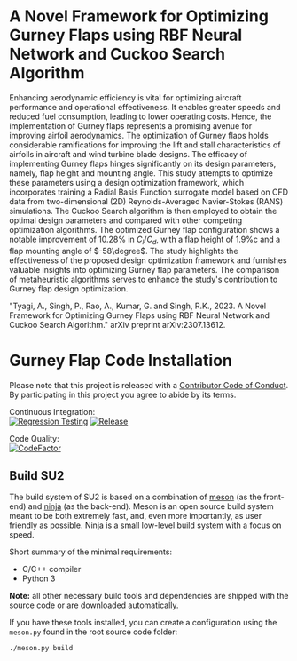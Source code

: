 # A Novel Framework for Optimizing Gurney Flaps using RBF Neural Network and Cuckoo Search Algorithm

Enhancing aerodynamic efficiency is vital for optimizing aircraft performance and operational effectiveness. It enables greater speeds and reduced fuel consumption, leading to lower operating costs. Hence, the implementation of Gurney flaps represents a promising avenue for improving airfoil aerodynamics. The optimization of Gurney flaps holds considerable ramifications for improving the lift and stall characteristics of airfoils in aircraft and wind turbine blade designs. The efficacy of implementing Gurney flaps hinges significantly on its design parameters, namely, flap height and mounting angle. This study attempts to optimize these parameters using a design optimization framework, which incorporates training a Radial Basis Function surrogate model based on CFD data from two-dimensional (2D) Reynolds-Averaged Navier-Stokes (RANS) simulations. The Cuckoo Search algorithm is then employed to obtain the optimal design parameters and compared with other competing optimization algorithms. The optimized Gurney flap configuration shows a notable improvement of 10.28\% in $C_l/C_d$, with a flap height of 1.9\%c and a flap mounting angle of $-58\degree$. The study highlights the effectiveness of the proposed design optimization framework and furnishes valuable insights into optimizing Gurney flap parameters. The comparison of metaheuristic algorithms serves to enhance the study's contribution to Gurney flap design optimization.

"Tyagi, A., Singh, P., Rao, A., Kumar, G. and Singh, R.K., 2023. A Novel Framework for Optimizing Gurney Flaps using RBF Neural Network and Cuckoo Search Algorithm." 
arXiv preprint arXiv:2307.13612.

# Gurney Flap Code Installation

Please note that this project is released with a [Contributor Code of Conduct](CODE_OF_CONDUCT.md). By participating in this project you agree to abide by its terms.

Continuous Integration:<br/>
[![Regression Testing](https://github.com/su2code/SU2/workflows/Regression%20Testing/badge.svg?branch=develop)](https://github.com/su2code/SU2/actions)
[![Release](https://github.com/su2code/SU2/workflows/Release%20Management/badge.svg?branch=develop)](https://github.com/su2code/SU2/actions)

Code Quality:<br/>
[![CodeFactor](https://www.codefactor.io/repository/github/su2code/su2/badge)](https://www.codefactor.io/repository/github/su2code/su2)

## Build SU2
The build system of SU2 is based on a combination of [meson](http://mesonbuild.com/) (as the front-end) and [ninja](https://ninja-build.org/) (as the back-end). Meson is an open source build system meant to be both extremely fast, and, even more importantly, as user friendly as possible. Ninja is a small low-level build system with a focus on speed. 

Short summary of the minimal requirements:

- C/C++ compiler
- Python 3

**Note:** all other necessary build tools and dependencies are shipped with the source code or are downloaded automatically.

If you have these tools installed, you can create a configuration using the `meson.py` found in the root source code folder:
```
./meson.py build
```

